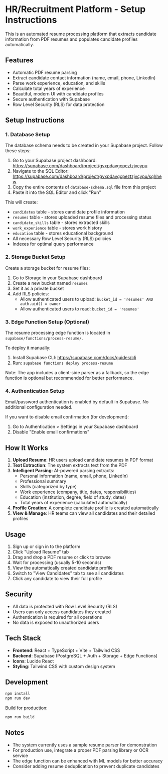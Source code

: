 # HR/Recruitment Platform - Setup Instructions

This is an automated resume processing platform that extracts candidate information from PDF resumes and populates candidate profiles automatically.

## Features

- Automatic PDF resume parsing
- Extract candidate contact information (name, email, phone, LinkedIn)
- Parse work experience, education, and skills
- Calculate total years of experience
- Beautiful, modern UI with candidate profiles
- Secure authentication with Supabase
- Row Level Security (RLS) for data protection

## Setup Instructions

### 1. Database Setup

The database schema needs to be created in your Supabase project. Follow these steps:

1. Go to your Supabase project dashboard: https://supabase.com/dashboard/project/gvxpdavgcpeztzjvcypu
2. Navigate to the SQL Editor: https://supabase.com/dashboard/project/gvxpdavgcpeztzjvcypu/sql/new
3. Copy the entire contents of `database-schema.sql` file from this project
4. Paste it into the SQL Editor and click "Run"

This will create:
- `candidates` table - stores candidate profile information
- `resumes` table - stores uploaded resume files and processing status
- `candidate_skills` table - stores extracted skills
- `work_experience` table - stores work history
- `education` table - stores educational background
- All necessary Row Level Security (RLS) policies
- Indexes for optimal query performance

### 2. Storage Bucket Setup

Create a storage bucket for resume files:

1. Go to Storage in your Supabase dashboard
2. Create a new bucket named `resumes`
3. Set it as a private bucket
4. Add RLS policies:
   - Allow authenticated users to upload: `bucket_id = 'resumes' AND auth.uid() = owner`
   - Allow authenticated users to read: `bucket_id = 'resumes'`

### 3. Edge Function Setup (Optional)

The resume processing edge function is located in `supabase/functions/process-resume/`.

To deploy it manually:
1. Install Supabase CLI: https://supabase.com/docs/guides/cli
2. Run: `supabase functions deploy process-resume`

Note: The app includes a client-side parser as a fallback, so the edge function is optional but recommended for better performance.

### 4. Authentication Setup

Email/password authentication is enabled by default in Supabase. No additional configuration needed.

If you want to disable email confirmation (for development):
1. Go to Authentication > Settings in your Supabase dashboard
2. Disable "Enable email confirmations"

## How It Works

1. **Upload Resume**: HR users upload candidate resumes in PDF format
2. **Text Extraction**: The system extracts text from the PDF
3. **Intelligent Parsing**: AI-powered parsing extracts:
   - Personal information (name, email, phone, LinkedIn)
   - Professional summary
   - Skills (categorized by type)
   - Work experience (company, title, dates, responsibilities)
   - Education (institution, degree, field of study, dates)
   - Total years of experience (calculated automatically)
4. **Profile Creation**: A complete candidate profile is created automatically
5. **View & Manage**: HR teams can view all candidates and their detailed profiles

## Usage

1. Sign up or sign in to the platform
2. Click "Upload Resume" tab
3. Drag and drop a PDF resume or click to browse
4. Wait for processing (usually 5-10 seconds)
5. View the automatically created candidate profile
6. Switch to "View Candidates" tab to see all candidates
7. Click any candidate to view their full profile

## Security

- All data is protected with Row Level Security (RLS)
- Users can only access candidates they created
- Authentication is required for all operations
- No data is exposed to unauthorized users

## Tech Stack

- **Frontend**: React + TypeScript + Vite + Tailwind CSS
- **Backend**: Supabase (PostgreSQL + Auth + Storage + Edge Functions)
- **Icons**: Lucide React
- **Styling**: Tailwind CSS with custom design system

## Development

```bash
npm install
npm run dev
```

Build for production:
```bash
npm run build
```

## Notes

- The system currently uses a sample resume parser for demonstration
- For production use, integrate a proper PDF parsing library or OCR service
- The edge function can be enhanced with ML models for better accuracy
- Consider adding resume deduplication to prevent duplicate candidates
